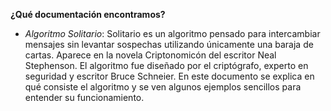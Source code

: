 **¿Qué documentación encontramos?**

- *Algoritmo Solitario*: Solitario es un algoritmo pensado para intercambiar mensajes sin levantar sospechas utilizando únicamente una baraja de cartas. Aparece en la novela Criptonomicón del escritor Neal Stephenson. El algoritmo fue diseñado por el criptógrafo, experto en seguridad y escritor Bruce Schneier. En este documento se explica en qué consiste el algoritmo y se ven algunos ejemplos sencillos para entender su funcionamiento.
